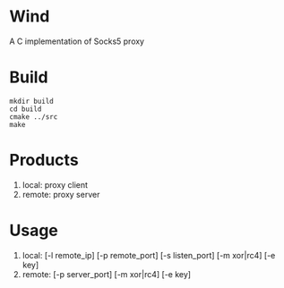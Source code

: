 # Wind

A C implementation of Socks5 proxy

# Build

```
mkdir build
cd build
cmake ../src
make
```

# Products

1. local:  proxy client
2. remote: proxy server

# Usage

1. local:  [-l remote_ip] [-p remote_port] [-s listen_port] [-m xor|rc4] [-e key]
2. remote: [-p server_port] [-m xor|rc4] [-e key]